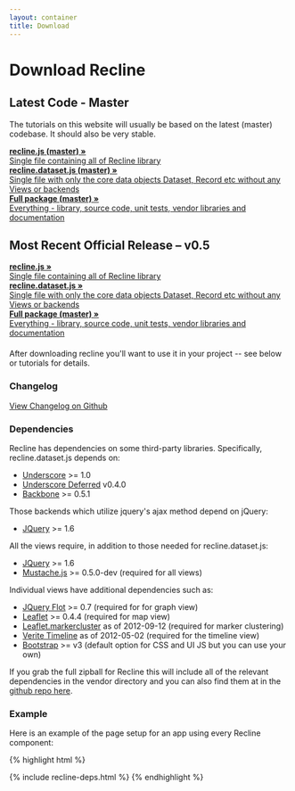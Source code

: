 ```yaml
---
layout: container
title: Download
---
```


<div class="page-header">
  <h1>
    Download Recline
  </h1>
</div>

<h2>Latest Code - Master</h2>
<p>The tutorials on this website will usually be based on the latest (master) codebase. It should also be very stable.</p>
<div class="row">
<div class="span4">
  <a href="dist/recline.js" class="btn">
    <strong>recline.js (master) &raquo;</strong>
    <br />
    Single file containing all of Recline library
  </a>
</div>
<div class="span4">
  <a href="dist/recline.dataset.js" class="btn">
    <strong>recline.dataset.js (master) &raquo;</strong>
    <br />
    Single file with only the core data objects Dataset, Record etc without any Views or backends
  </a>
</div>
<div class="span4">
  <a href="https://github.com/okfn/recline/zipball/master" class="btn">
    <strong>Full package (master) &raquo;</strong>
    <br />
    Everything - library, source code, unit tests, vendor libraries and documentation
  </a>
</div>
</div>

<h2>Most Recent Official Release &ndash; v0.5</h2>
<div class="row">
<div class="span4">
  <a href="https://raw.github.com/okfn/recline/v0.5/dist/recline.js" class="btn">
    <strong>recline.js &raquo;</strong>
    <br />
    Single file containing all of Recline library
  </a>
</div>
<div class="span4">
  <a href="https://raw.github.com/okfn/recline/v0.5/dist/recline.dataset.js" class="btn">
    <strong>recline.dataset.js &raquo;</strong>
    <br />
    Single file with only the core data objects Dataset, Record etc without any Views or backends
  </a>
</div>
<div class="span4">
  <a href="https://github.com/okfn/recline/zipball/v0.5" class="btn">
    <strong>Full package (master) &raquo;</strong>
    <br />
    Everything - library, source code, unit tests, vendor libraries and documentation
  </a>
</div>
</div>

<p style="margin-top: 20px;">After downloading recline you'll want to use it in your project -- see below or tutorials for details.</p>

### Changelog

[View Changelog on Github](https://github.com/okfn/recline#changelog)

### Dependencies

Recline has dependencies on some third-party libraries. Specifically, recline.dataset.js depends on:

* [Underscore](http://documentcloud.github.com/underscore/) &gt;= 1.0
* [Underscore Deferred](https://github.com/wookiehangover/underscore.deferred) v0.4.0
* [Backbone](http://backbonejs.org/) >= 0.5.1

Those backends which utilize jquery's ajax method depend on jQuery:

* [JQuery](http://jquery.com/) >= 1.6

All the views require, in addition to those needed for recline.dataset.js:

* [JQuery](http://jquery.com/) >= 1.6
* [Mustache.js](https://github.com/janl/mustache.js/) &gt;= 0.5.0-dev (required for all views)

Individual views have additional dependencies such as:

* [JQuery Flot](http://www.flotcharts.org/) >= 0.7 (required for for graph view)
* [Leaflet](http://leaflet.cloudmade.com/) >= 0.4.4 (required for map view)
* [Leaflet.markercluster](https://github.com/danzel/Leaflet.markercluster)  as of 2012-09-12 (required for marker clustering)
* [Verite Timeline](https://github.com/VeriteCo/Timeline/) as of 2012-05-02 (required for the timeline view)
* [Bootstrap](http://twitter.github.com/bootstrap/) &gt;= v3 (default option for CSS and UI JS but you can use your own)

If you grab the full zipball for Recline this will include all of the relevant
dependencies in the vendor directory and you can also find them at in the
[github repo here](https://github.com/okfn/recline/tree/master/vendor).

### Example

Here is an example of the page setup for an app using every Recline component:

{% highlight html %}
  <!-- bootstrap -->
  <!-- Le HTML5 shim, for IE6-8 support of HTML elements -->
  <!--[if lt IE 9]>
    <script src="http://html5shim.googlecode.com/svn/trunk/html5.js"></script>
  <![endif]-->
  <link rel="stylesheet" href="vendor/bootstrap/3.2.0/css/bootstrap.css" />

{% include recline-deps.html %}
{% endhighlight %}

